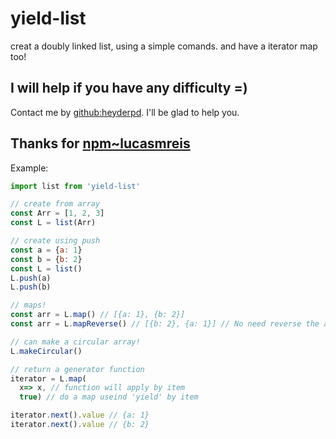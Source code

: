 # yield-list
creat a doubly linked list, using a simple comands.
and have a iterator map too!

## I will help if you have any difficulty =)
Contact me by [github:heyderpd](https://github.com/heyderpd). I'll be glad to help you.

## Thanks for [npm~lucasmreis](https://www.npmjs.com/~lucasmreis)

Example:
```javascript
import list from 'yield-list'

// create from array
const Arr = [1, 2, 3]
const L = list(Arr)

// create using push
const a = {a: 1}
const b = {b: 2}
const L = list()
L.push(a)
L.push(b)

// maps!
const arr = L.map() // [{a: 1}, {b: 2}]
const arr = L.mapReverse() // [{b: 2}, {a: 1}] // No need reverse the array! It's a direct map.

// can make a circular array!
L.makeCircular()

// return a generator function
iterator = L.map(
  x=> x, // function will apply by item
  true) // do a map useind 'yield' by item

iterator.next().value // {a: 1}
iterator.next().value // {b: 2}
```
